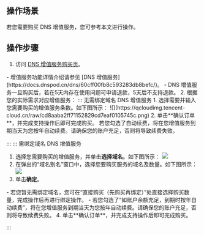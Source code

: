 ## 操作场景
若您需要购买 DNS 增值服务，您可参考本文进行操作。


## 操作步骤

1. 访问 [DNS 增值服务购买页](https://buy.dnspod.cn/dns/services)。
<dx-alert infotype="notice" title="">
- 增值服务功能详情介绍请参见 [DNS 增值服务](https://docs.dnspod.cn/dns/60cff00fb8c593283db8befc/)。
- DNS 增值服务一旦购买后，若在5天内存在使用问题可申请退款，5天后不支持退款。
</dx-alert>
2. 根据您的实际需求对应增值服务：
<dx-tabs>
::: 无需绑定域名 DNS 增值服务
 1. 选择需要并输入您需要购买的增值服务条数。如下图所示：
![](https://qcloudimg.tencent-cloud.cn/raw/cd8aaba2ff71152829cd7eaf0105745c.png)
 2. 单击**确认订单**，并完成支持操作后即可完成购买。
<dx-alert infotype="explain" title="">
若您勾选了自动续费，将在您增值服务到期当天为您按年自动续费。请确保您的账户充足，否则将导致续费失败。
</dx-alert>
 
:::
::: 需绑定域名 DNS 增值服务

1. 选择您需要购买的增值服务，并单击**选择域名**。如下图所示：
![](https://qcloudimg.tencent-cloud.cn/raw/815b44c87b3f97aa0eeb90aa8aefeb68.png)
2. 在弹出的“域名别名”窗口中，选择您要购买服务的域名及数量。如下图所示：
![](https://qcloudimg.tencent-cloud.cn/raw/906db1784c21f3092eb631a0378b36ca.png)
3. 单击**确定**。
<dx-alert infotype="explain" title="">
 - 若您暂无需绑定域名，您可在“直接购买（先购买再绑定）”处直接选择购买数量，完成操作后再进行绑定操作。
 - 若您勾选了“如账户余额充足，到期时按年自动续费”，将在您增值服务到期当天为您按年自动续费。请确保您的账户充足，否则将导致续费失败。
</dx-alert>
4. 单击**确认订单**，并完成支持操作后即可完成购买。

:::
</dx-tabs>








